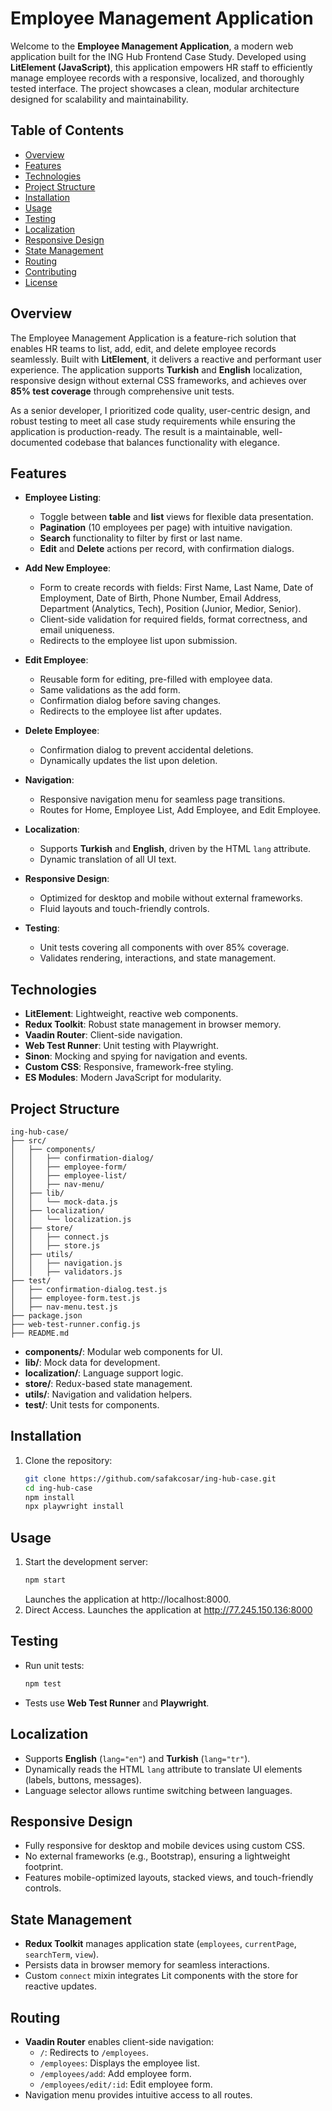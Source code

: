 # Employee Management Application

Welcome to the **Employee Management Application**, a modern web application built for the ING Hub Frontend Case Study. Developed using **LitElement (JavaScript)**, this application empowers HR staff to efficiently manage employee records with a responsive, localized, and thoroughly tested interface. The project showcases a clean, modular architecture designed for scalability and maintainability.

## Table of Contents
- [Overview](#overview)
- [Features](#features)
- [Technologies](#technologies)
- [Project Structure](#project-structure)
- [Installation](#installation)
- [Usage](#usage)
- [Testing](#testing)
- [Localization](#localization)
- [Responsive Design](#responsive-design)
- [State Management](#state-management)
- [Routing](#routing)
- [Contributing](#contributing)
- [License](#license)

## Overview
The Employee Management Application is a feature-rich solution that enables HR teams to list, add, edit, and delete employee records seamlessly. Built with **LitElement**, it delivers a reactive and performant user experience. The application supports **Turkish** and **English** localization, responsive design without external CSS frameworks, and achieves over **85% test coverage** through comprehensive unit tests.

As a senior developer, I prioritized code quality, user-centric design, and robust testing to meet all case study requirements while ensuring the application is production-ready. The result is a maintainable, well-documented codebase that balances functionality with elegance.

## Features
- **Employee Listing**:
  - Toggle between **table** and **list** views for flexible data presentation.
  - **Pagination** (10 employees per page) with intuitive navigation.
  - **Search** functionality to filter by first or last name.
  - **Edit** and **Delete** actions per record, with confirmation dialogs.

- **Add New Employee**:
  - Form to create records with fields: First Name, Last Name, Date of Employment, Date of Birth, Phone Number, Email Address, Department (Analytics, Tech), Position (Junior, Medior, Senior).
  - Client-side validation for required fields, format correctness, and email uniqueness.
  - Redirects to the employee list upon submission.

- **Edit Employee**:
  - Reusable form for editing, pre-filled with employee data.
  - Same validations as the add form.
  - Confirmation dialog before saving changes.
  - Redirects to the employee list after updates.

- **Delete Employee**:
  - Confirmation dialog to prevent accidental deletions.
  - Dynamically updates the list upon deletion.

- **Navigation**:
  - Responsive navigation menu for seamless page transitions.
  - Routes for Home, Employee List, Add Employee, and Edit Employee.

- **Localization**:
  - Supports **Turkish** and **English**, driven by the HTML `lang` attribute.
  - Dynamic translation of all UI text.

- **Responsive Design**:
  - Optimized for desktop and mobile without external frameworks.
  - Fluid layouts and touch-friendly controls.

- **Testing**:
  - Unit tests covering all components with over 85% coverage.
  - Validates rendering, interactions, and state management.

## Technologies
- **LitElement**: Lightweight, reactive web components.
- **Redux Toolkit**: Robust state management in browser memory.
- **Vaadin Router**: Client-side navigation.
- **Web Test Runner**: Unit testing with Playwright.
- **Sinon**: Mocking and spying for navigation and events.
- **Custom CSS**: Responsive, framework-free styling.
- **ES Modules**: Modern JavaScript for modularity.

## Project Structure
```
ing-hub-case/
├── src/
│   ├── components/
│   │   ├── confirmation-dialog/
│   │   ├── employee-form/
│   │   ├── employee-list/
│   │   ├── nav-menu/
│   ├── lib/
│   │   └── mock-data.js
│   ├── localization/
│   │   └── localization.js
│   ├── store/
│   │   ├── connect.js
│   │   ├── store.js
│   ├── utils/
│   │   ├── navigation.js
│   │   ├── validators.js
├── test/
│   ├── confirmation-dialog.test.js
│   ├── employee-form.test.js
│   ├── nav-menu.test.js
├── package.json
├── web-test-runner.config.js
├── README.md
```
- **components/**: Modular web components for UI.
- **lib/**: Mock data for development.
- **localization/**: Language support logic.
- **store/**: Redux-based state management.
- **utils/**: Navigation and validation helpers.
- **test/**: Unit tests for components.

## Installation
1. Clone the repository:
   ```bash
   git clone https://github.com/safakcosar/ing-hub-case.git
   cd ing-hub-case
   npm install
   npx playwright install
   ```

## Usage
1. Start the development server:
   ```bash
   npm start
   ```
   Launches the application at http://localhost:8000.
2. Direct Access.
   Launches the application at http://77.245.150.136:8000

## Testing
- Run unit tests:
   ```bash
   npm test
   ```
- Tests use **Web Test Runner** and **Playwright**.

## Localization
- Supports **English** (`lang="en"`) and **Turkish** (`lang="tr"`).
- Dynamically reads the HTML `lang` attribute to translate UI elements (labels, buttons, messages).
- Language selector allows runtime switching between languages.

## Responsive Design
- Fully responsive for desktop and mobile devices using custom CSS.
- No external frameworks (e.g., Bootstrap), ensuring a lightweight footprint.
- Features mobile-optimized layouts, stacked views, and touch-friendly controls.

## State Management
- **Redux Toolkit** manages application state (`employees`, `currentPage`, `searchTerm`, `view`).
- Persists data in browser memory for seamless interactions.
- Custom `connect` mixin integrates Lit components with the store for reactive updates.

## Routing
- **Vaadin Router** enables client-side navigation:
  - `/`: Redirects to `/employees`.
  - `/employees`: Displays the employee list.
  - `/employees/add`: Add employee form.
  - `/employees/edit/:id`: Edit employee form.
- Navigation menu provides intuitive access to all routes.